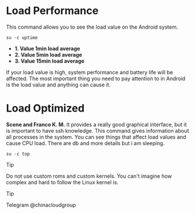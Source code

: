 # Load Performance
This command allows you to see the load value on the Android system.
```
su -c uptime
```

+ **1. Value 1min load average**
+ **2. Value 5min load average**
+ **3. Value 15min load average**

If your load value is high, system performance and battery life will be affected.
The most important thing you need to pay attention to in Android is the load value and anything can cause it.

# Load Optimized
**Scene and Franco K. M.** It provides a really good graphical interface, but it is important to have ssh knowledge.
This command gives information about all processes in the system. You can see things that affect load values ​​and cause CPU load. There are db and more details but i am sleeping.
```
su -c top
```

> [!TIP]
> Do not use custom roms and custom kernels. You can't imagine how complex and hard to follow the Linux kernel is.

> [!TIP]
> Telegram @chinacloudgroup

